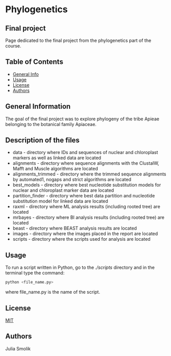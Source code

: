 # Phylogenetics
## Final project

Page dedicated to the final project from the phylogenetics part of the course. 

## Table of Contents
* [General Info](#general-information)
* [Usage](#usage)
* [License](#license)
* [Authors](#authors)

## General Information

The goal of the final project was to explore phylogeny of the tribe Apieae belonging to the botanical family Apiaceae.

## Description of the files
* data - directory where IDs and sequences of nuclear and chloroplast markers as well as linked data are located
* alignments - directory where sequence alignments with the ClustalW, Mafft and Muscle algorithms are located
* alignments_trimmed - directory where the trimmed sequence alignments by automated1, nogaps and strict algorithms are located
* best_models - directory where best nucleotide substitution models for nuclear and chloroplast marker data are located
* partition_finder - directory where best data partition and nucleotide substitution model for linked data are located
* raxml - directory where ML analysis results (including rooted tree) are located
* mrbayes - directory where BI analysis results (including rooted tree) are located
* beast - directory where BEAST analysis results are located
* images - directory where the images placed in the report are located
* scripts - directory where the scripts used for analysis are located


## Usage

To run a script written in Python, go to the <i>./scripts</i> directory and in the terminal type the command:

```python 
python <file_name.py> 
```

where file_name.py is the name of the script.

## License
[MIT](https://choosealicense.com/licenses/mit/)

## Authors
Julia Smolik
